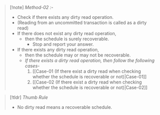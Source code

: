 >[!note] *Method-02 :-*
>- Check if there exists any dirty read operation.
>- (Reading from an uncommitted transaction is called as a dirty read)
>- If there does not exist any dirty read operation,
>	- then the schedule is surely recoverable.
>		- Stop and report your answer.
>- If there exists any dirty read operation,
>	- then the schedule may or may not be recoverable.
>	- *If there exists a dirty read operation, then follow the following cases-*
>		1. [[Case-01 (If there exist a dirty read when checking whether the schedule is recoverable or not)|Case-01]]
>		2. [[Case-02 (If there exist a dirty read when checking whether the schedule is recoverable or not)|Case-02]]

>[!tldr] *Thumb Rule*
>- No dirty read means a recoverable schedule.


